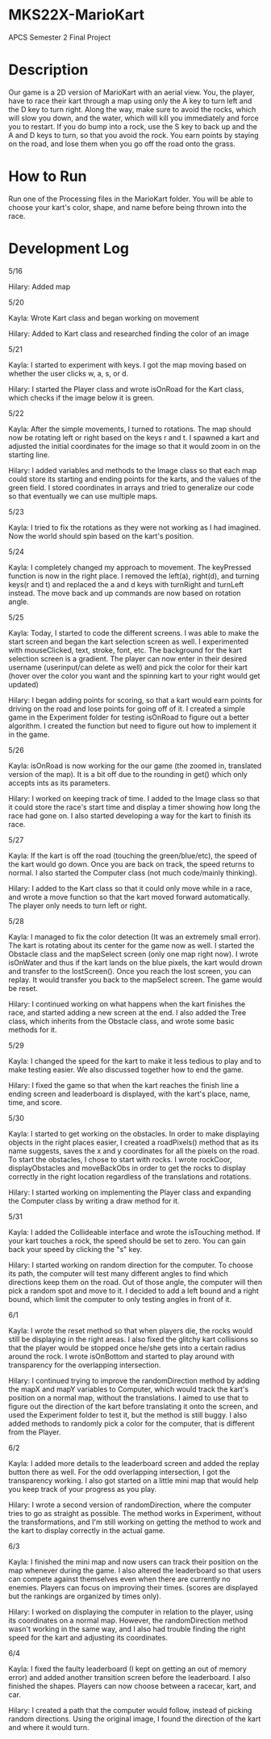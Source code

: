 # MKS22X-MarioKart
APCS Semester 2 Final Project

# Description

Our game is a 2D version of MarioKart with an aerial view. You, the player, have to race their kart through a map using only the A key to turn left and the D key to turn right. Along the way, make sure to avoid the rocks, which will slow you down, and the water, which will kill you immediately and force you to restart. If you do bump into a rock, use the S key to back up and the A and D keys to turn, so that you avoid the rock. You earn points by staying on the road, and lose them when you go off the road onto the grass.

# How to Run

Run one of the Processing files in the MarioKart folder. You will be able to choose your kart's color, shape, and name before being thrown into the race.

# Development Log

5/16

Hilary: Added map

5/20

Kayla: Wrote Kart class and began working on movement

Hilary: Added to Kart class and researched finding the color of an image

5/21

Kayla: I started to experiment with keys.  I got the map moving based on whether the user clicks w, a, s, or d.

Hilary: I started the Player class and wrote isOnRoad for the Kart class, which checks if the image below it is green.

5/22

Kayla: After the simple movements, I turned to rotations.  The map should now be rotating left or right based on the keys r and t.  I spawned a kart and adjusted the initial coordinates for the image so that it would zoom in on the starting line.

Hilary: I added variables and methods to the Image class so that each map could store its starting and ending points for the karts, and the values of the green field. I stored coordinates in arrays and tried to generalize our code so that eventually we can use multiple maps.

5/23

Kayla: I tried to fix the rotations as they were not working as I had imagined. Now the world should spin based on the kart's position.

5/24

Kayla: I completely changed my approach to movement.  The keyPressed function is now in the right place.  I removed the left(a), right(d), and turning keys(r and t) and replaced the a and d keys with turnRight and turnLeft instead.  The move back and up commands are now based on rotation angle.

5/25

Kayla: Today, I started to code the different screens.  I was able to make the start screen and began the kart selection screen as well.  I experimented with mouseClicked, text, stroke, font, etc.  The background for the kart selection screen is a gradient. The player can now enter in their desired username (userinput/can delete as well) and pick the color for their kart (hover over the color you want and the spinning kart to your right would get updated)

Hilary: I began adding points for scoring, so that a kart would earn points for driving on the road and lose points for going off of it. I created a simple game in the Experiment folder for testing isOnRoad to figure out a better algorithm. I created the function but need to figure out how to implement it in the game.

5/26

Kayla: isOnRoad is now working for the our game (the zoomed in, translated version of the map).  It is a bit off due to the rounding in get() which only accepts ints as its parameters.

Hilary: I worked on keeping track of time. I added to the Image class so that it could store the race's start time and display a timer showing how long the race had gone on. I also started developing a way for the kart to finish its race.

5/27

Kayla: If the kart is off the road (touching the green/blue/etc), the speed of the kart would go down.  Once you are back on track, the speed returns to normal.  I also started the Computer class (not much code/mainly thinking).

Hilary: I added to the Kart class so that it could only move while in a race, and wrote a move function so that the kart moved forward automatically. The player only needs to turn left or right.

5/28

Kayla: I managed to fix the color detection (It was an extremely small error).  The kart is rotating about its center for the game now as well.  I started the Obstacle class and the mapSelect screen (only one map right now).  I wrote isOnWater and thus if the kart lands on the blue pixels, the kart would drown and transfer to the lostScreen().  Once you reach the lost screen, you can replay.  It would transfer you back to the mapSelect screen.  The game would be reset.

Hilary: I continued working on what happens when the kart finishes the race, and started adding a new screen at the end. I also added the Tree class, which inherits from the Obstacle class, and wrote some basic methods for it.

5/29

Kayla: I changed the speed for the kart to make it less tedious to play and to make testing easier.  We also discussed together how to end the game.

Hilary: I fixed the game so that when the kart reaches the finish line a ending screen and leaderboard is displayed, with the kart's place, name, time, and score.

5/30

Kayla: I started to get working on the obstacles.  In order to make displaying objects in the right places easier, I created a roadPixels() method that as its name suggests, saves the x and y coordinates for all the pixels on the road.  To start the obstacles, I chose to start with rocks.  I wrote rockCoor, displayObstacles and moveBackObs in order to get the rocks to display correctly in the right location regardless of the translations and rotations.

Hilary: I started working on implementing the Player class and expanding the Computer class by writing a draw method for it.

5/31

Kayla: I added the Collideable interface and wrote the isTouching method.  If your kart touches a rock, the speed should be set to zero.  You can gain back your speed by clicking the "s" key.

Hilary: I started working on random direction for the computer. To choose its path, the computer will test many different angles to find which directions keep them on the road. Out of those angle, the computer will then pick a random spot and move to it. I decided to add a left bound and a right bound, which limit the computer to only testing angles in front of it.

6/1

Kayla: I wrote the reset method so that when players die, the rocks would still be displaying in the right areas.  I also fixed the glitchy kart collisions so that the player would be stopped once he/she gets into a certain radius around the rock.  I wrote isOnBottom and started to play around with transparency for the overlapping intersection.

Hilary: I continued trying to improve the randomDirection method by adding the mapX and mapY variables to Computer, which would track the kart's position on a normal map, without the translations. I aimed to use that to figure out the direction of the kart before translating it onto the screen, and used the Experiment folder to test it, but the method is still buggy. I also added methods to randomly pick a color for the computer, that is different from the Player.

6/2

Kayla: I added more details to the leaderboard screen and added the replay button there as well.  For the odd overlapping intersection, I got the transparency working.  I also got started on a little mini map that would help you keep track of your progress as you play.

Hilary: I wrote a second version of randomDirection, where the computer tries to go as straight as possible. The method works in Experiment, without the transformations, and I'm still working on getting the method to work and the kart to display correctly in the actual game.

6/3

Kayla: I finished the mini map and now users can track their position on the map whenever during the game.  I also altered the leaderboard so that users can compete against themselves even when there are currently no enemies.  Players can focus on improving their times. (scores are displayed but the rankings are organized by times only).

Hilary: I worked on displaying the computer in relation to the player, using its coordinates on a normal map. However, the randomDirection method wasn't working in the same way, and I also had trouble finding the right speed for the kart and adjusting its coordinates.

6/4

Kayla: I fixed the faulty leaderboard (I kept on getting an out of memory error) and added another transition screen before the leaderboard. I also finished the shapes. Players can now choose between a racecar, kart, and car.

Hilary: I created a path that the computer would follow, instead of picking random directions. Using the original image, I found the direction of the kart and where it would turn.
